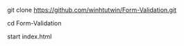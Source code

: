 git clone https://github.com/winhtutwin/Form-Validation.git
 
cd Form-Validation
 
start index.html
